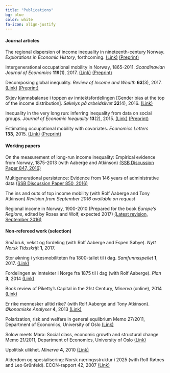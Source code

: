 ```yaml
---
title: "Publications"
bg: blue
color: white
fa-icon: align-justify
---
```


#### Journal articles
The regional dispersion of income inequality in nineteenth-century
Norway. *Explorations in Economic History*, forthcoming.
<span>[(Link)](https://doi.org/10.1016/j.eeh.2017.09.001)</span>
<span>[(Preprint)](downloads/regionaldispersion.pdf)</span>

Intergenerational occupational mobility in Norway, 1865-2011.
*Scandinavian Journal of Economics* **119**(1), 2017.
<span>[(Link)](http://dx.doi.org/10.1111/sjoe.12196)</span>
<span>[(Preprint)](downloads/mobility.pdf)</span>

Decomposing global inequality. *Review of Income and Wealth*
**63**(3), 2017.
<span>[(Link)](http://dx.doi.org/10.1111/roiw.12230)</span>
<span>[(Preprint)](downloads/globalgini.pdf)</span>

Skjev kjønnsbalanse i toppen av inntektsfordelingen \[Gender bias at the
top of the income distribution\]. *Søkelys på arbeidslivet*
**32**(4), 2016.
<span>[(Link)](http://dx.doi.org/10.18261/issn.1504-7989-2016-04-01)</span>

Inequality in the very long run: inferring inequality from data on
social groups. *Journal of Economic Inequality* **13**(2), 2015.
<span>[(Link)](http://dx.doi.org/10.1007/s10888-014-9279-6)</span>
<span>[(Preprint)](downloads/inferring.pdf)</span>

Estimating occupational mobility with covariates. *Economics Letters*
**133**, 2015.
<span>[(Link)](http://dx.doi.org/10.1016/j.econlet.2015.05.017)</span>
<span>[(Preprint)](downloads/occmobcov.pdf)</span>
 
#### Working papers 
On the measurement of long-run income inequality: Empirical evidence
from Norway, 1875-2013 (with Aaberge and Atkinson) <span>[(SSB
Discussion Paper 847,
2016)](http://www.ssb.no/279992/on-the-measurement-of-long-run-income-inequality-empirical-evidence-from-norway-1875-2013)</span>

Multigenerational persistence: Evidence from 146 years of administrative
data <span>[(SSB Discussion Paper 850,
2016)](http://www.ssb.no/en/forskning/discussion-papers/multigenerational-persistence-evidence-from-146-years-of-administrative-data)</span>

The ins and outs of top income mobility (with Rolf Aaberge and Tony
Atkinson) *Revision from September 2016 available on request*

Regional income in Norway, 1900-2010 (Prepared for the book *Europe’s
Regions*, edited by Roses and Wolf, expected 2017) <span>[(Latest
revision, September 2016)](downloads/regionalgdp.pdf)</span>
 
#### Non-refereed work (selection) 
Småbruk, vekst og fordeling (with Rolf Aaberge and Espen Søbye). *Nytt
Norsk Tidsskrift* **1**, 2017.

Stor økning i yrkesmobiliteten fra 1800-tallet til i dag.
*Samfunnsspeilet* **1**, 2017.
<span>[(Link)](http://www.ssb.no/arbeid-og-lonn/artikler-og-publikasjoner/stor-okning-i-yrkesmobiliteten-fra-1800-tallet-til-i-dag)</span>

Fordelingen av inntekter i Norge fra 1875 til i dag (with Rolf Aaberge).
*Plan* **3**, 2014
<span>[(Link)](http://www.idunn.no/file/pdf/66715613/fordelingen_av_intekter_i_norge_fra_1875_til_i_dag.pdf)</span>

Book review of Piketty’s Capital in the 21st Century, *Minerva*
(online), 2014
<span>[(Link)](http://www.minervanett.no/viktig-om-inntekts-og-formuesfordelingens-historie/)</span>

Er rike mennesker alltid rike? (with Rolf Aaberge and Tony Atkinson).
*Økonomiske Analyser* **4**, 2013
<span>[(Link)](http://www.ssb.no/inntekt-og-forbruk/artikler-og-publikasjoner/er-rike-mennesker-alltid-rike)</span>

Polarization, risk and welfare in general equlibrium Memo 27/2011,
Department of Economics, University of Oslo
<span>[(Link)](http://www.sv.uio.no/econ/english/research/unpublished-works/working-papers/2011/memo272011.html)</span>

Solow meets Marx: Social class, economic growth and structural change
Memo 21/2011, Department of Economics, University of Oslo
<span>[(Link)](http://www.sv.uio.no/econ/english/research/unpublished-works/working-papers/2011/memo212011.html)</span>

Upolitisk ulikhet. *Minerva* **4**, 2010
<span>[(Link)](http://www.minervanett.no/upolitisk-ulikhet/)</span>

Alderdom og spesialisering: Norsk næringsstruktur i 2025 (with Rolf
Røtnes and Leo Grünfeld). ECON-rapport 42, 2007
<span>[(Link)](https://www.regjeringen.no/globalassets/upload/nhd/vedlegg/rapporter-2007/alderdom-og-spesialisering1.pdf)</span>
